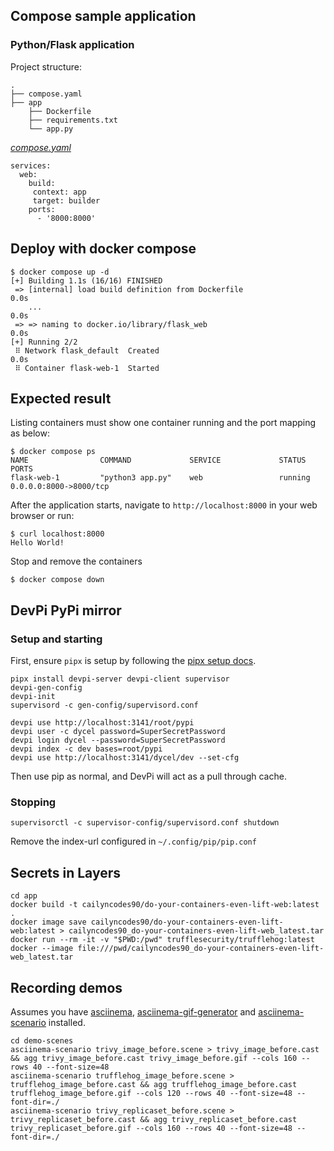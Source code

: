 ## Compose sample application
### Python/Flask application

Project structure:
```
.
├── compose.yaml
├── app
    ├── Dockerfile
    ├── requirements.txt
    └── app.py

```

[_compose.yaml_](compose.yaml)
```
services: 
  web: 
    build:
     context: app
     target: builder
    ports: 
      - '8000:8000'
```

## Deploy with docker compose

```
$ docker compose up -d
[+] Building 1.1s (16/16) FINISHED
 => [internal] load build definition from Dockerfile                                                                                                                                                                                       0.0s
    ...                                                                                                                                         0.0s
 => => naming to docker.io/library/flask_web                                                                                                                                                                                               0.0s
[+] Running 2/2
 ⠿ Network flask_default  Created                                                                                                                                                                                                          0.0s
 ⠿ Container flask-web-1  Started
```

## Expected result

Listing containers must show one container running and the port mapping as below:
```
$ docker compose ps
NAME                COMMAND             SERVICE             STATUS              PORTS
flask-web-1         "python3 app.py"    web                 running             0.0.0.0:8000->8000/tcp
```

After the application starts, navigate to `http://localhost:8000` in your web browser or run:
```
$ curl localhost:8000
Hello World!
```

Stop and remove the containers
```
$ docker compose down
```

## DevPi PyPi mirror
### Setup and starting
First, ensure `pipx` is setup by following the [pipx setup docs](https://github.com/pypa/pipx).

``` shell
pipx install devpi-server devpi-client supervisor
devpi-gen-config
devpi-init
supervisord -c gen-config/supervisord.conf

devpi use http://localhost:3141/root/pypi
devpi user -c dycel password=SuperSecretPassword
devpi login dycel --password=SuperSecretPassword
devpi index -c dev bases=root/pypi
devpi use http://localhost:3141/dycel/dev --set-cfg
```

Then use pip as normal, and DevPi will act as a pull through cache. 

### Stopping

``` shell
supervisorctl -c supervisor-config/supervisord.conf shutdown
```

Remove the index-url configured in `~/.config/pip/pip.conf`

## Secrets in Layers
``` shell
cd app
docker build -t cailyncodes90/do-your-containers-even-lift-web:latest .
docker image save cailyncodes90/do-your-containers-even-lift-web:latest > cailyncodes90_do-your-containers-even-lift-web_latest.tar
docker run --rm -it -v "$PWD:/pwd" trufflesecurity/trufflehog:latest docker --image file:///pwd/cailyncodes90_do-your-containers-even-lift-web_latest.tar
```

## Recording demos
Assumes you have [asciinema](https://docs.asciinema.org/manual/cli/installation/), [asciinema-gif-generator](https://docs.asciinema.org/manual/agg/installation/) and [asciinema-scenario](https://github.com/garbas/asciinema-scenario/tree/v0.3.0) installed.

``` shell
cd demo-scenes
asciinema-scenario trivy_image_before.scene > trivy_image_before.cast && agg trivy_image_before.cast trivy_image_before.gif --cols 160 --rows 40 --font-size=48
asciinema-scenario trufflehog_image_before.scene > trufflehog_image_before.cast && agg trufflehog_image_before.cast trufflehog_image_before.gif --cols 120 --rows 40 --font-size=48 --font-dir=./
asciinema-scenario trivy_replicaset_before.scene > trivy_replicaset_before.cast && agg trivy_replicaset_before.cast trivy_replicaset_before.gif --cols 160 --rows 40 --font-size=48 --font-dir=./
```
